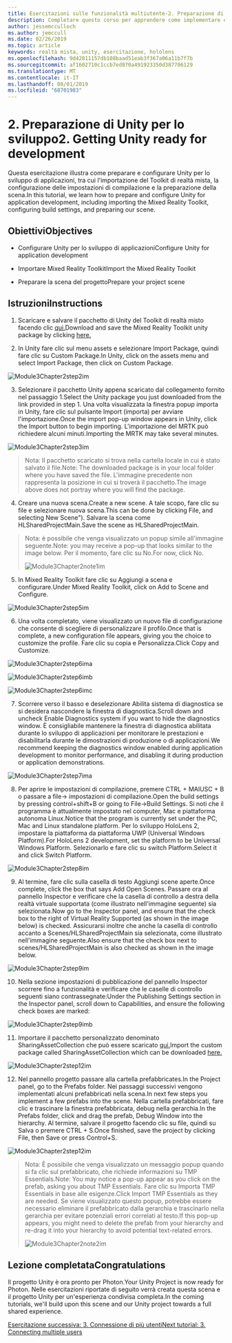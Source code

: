 ```yaml
---
title: Esercitazioni sulle funzionalità multiutente-2. Preparazione di Unity per lo sviluppo
description: Completare questo corso per apprendere come implementare esperienze condivise multiutente all'interno di un'applicazione HoloLens 2.
author: jessemcculloch
ms.author: jemccull
ms.date: 02/26/2019
ms.topic: article
keywords: realtà mista, unity, esercitazione, hololens
ms.openlocfilehash: 9d42811157db108baad51eab3f367a06a11b7f7b
ms.sourcegitcommit: af1602710c1ccb7ed870a491923350d387706129
ms.translationtype: MT
ms.contentlocale: it-IT
ms.lasthandoff: 08/01/2019
ms.locfileid: "68701983"
---
```

# <a name="2-getting-unity-ready-for-development"></a><span data-ttu-id="6a9e8-105">2. Preparazione di Unity per lo sviluppo</span><span class="sxs-lookup"><span data-stu-id="6a9e8-105">2. Getting Unity ready for development</span></span> 


<span data-ttu-id="6a9e8-106">Questa esercitazione illustra come preparare e configurare Unity per lo sviluppo di applicazioni, tra cui l'importazione del Toolkit di realtà mista, la configurazione delle impostazioni di compilazione e la preparazione della scena.</span><span class="sxs-lookup"><span data-stu-id="6a9e8-106">In this tutorial, we learn how to prepare and configure Unity for application development, including importing the Mixed Reality Toolkit, configuring build settings, and preparing our scene.</span></span>

## <a name="objectives"></a><span data-ttu-id="6a9e8-107">Obiettivi</span><span class="sxs-lookup"><span data-stu-id="6a9e8-107">Objectives</span></span>

- <span data-ttu-id="6a9e8-108">Configurare Unity per lo sviluppo di applicazioni</span><span class="sxs-lookup"><span data-stu-id="6a9e8-108">Configure Unity for application development</span></span>

- <span data-ttu-id="6a9e8-109">Importare Mixed Reality Toolkit</span><span class="sxs-lookup"><span data-stu-id="6a9e8-109">Import the Mixed Reality Toolkit</span></span>

- <span data-ttu-id="6a9e8-110">Preparare la scena del progetto</span><span class="sxs-lookup"><span data-stu-id="6a9e8-110">Prepare your project scene</span></span>

## <a name="instructions"></a><span data-ttu-id="6a9e8-111">Istruzioni</span><span class="sxs-lookup"><span data-stu-id="6a9e8-111">Instructions</span></span>

1. <span data-ttu-id="6a9e8-112">Scaricare e salvare il pacchetto di Unity del Toolkit di realtà misto facendo clic [qui.](https://github.com/microsoft/MixedRealityToolkit-Unity/releases/download/v2.0.0-RC2.1/Microsoft.MixedReality.Toolkit.Unity.Foundation-v2.0.0-RC2.1.unitypackage)</span><span class="sxs-lookup"><span data-stu-id="6a9e8-112">Download and save the Mixed Reality Toolkit unity package by clicking [here.](https://github.com/microsoft/MixedRealityToolkit-Unity/releases/download/v2.0.0-RC2.1/Microsoft.MixedReality.Toolkit.Unity.Foundation-v2.0.0-RC2.1.unitypackage)</span></span>

2. <span data-ttu-id="6a9e8-113">In Unity fare clic sul menu assets e selezionare Import Package, quindi fare clic su Custom Package.</span><span class="sxs-lookup"><span data-stu-id="6a9e8-113">In Unity, click on the assets menu and select Import Package, then click on Custom Package.</span></span>

![Module3Chapter2step2im](images/module3chapter2step2im.PNG)

3. <span data-ttu-id="6a9e8-115">Selezionare il pacchetto Unity appena scaricato dal collegamento fornito nel passaggio 1.</span><span class="sxs-lookup"><span data-stu-id="6a9e8-115">Select the Unity package you just downloaded from the link provided in step 1.</span></span> <span data-ttu-id="6a9e8-116">Una volta visualizzata la finestra popup importa in Unity, fare clic sul pulsante Import (importa) per avviare l'importazione.</span><span class="sxs-lookup"><span data-stu-id="6a9e8-116">Once the import pop-up window appears in Unity, click the Import button to begin importing.</span></span> <span data-ttu-id="6a9e8-117">L'importazione del MRTK può richiedere alcuni minuti.</span><span class="sxs-lookup"><span data-stu-id="6a9e8-117">Importing the MRTK may take several minutes.</span></span>

![Module3Chapter2step3im](images/module3chapter2step3im.PNG)

> <span data-ttu-id="6a9e8-119">Nota: Il pacchetto scaricato si trova nella cartella locale in cui è stato salvato il file.</span><span class="sxs-lookup"><span data-stu-id="6a9e8-119">Note: The downloaded package is in your local folder where you have saved the file.</span></span> <span data-ttu-id="6a9e8-120">L'immagine precedente non rappresenta la posizione in cui si troverà il pacchetto.</span><span class="sxs-lookup"><span data-stu-id="6a9e8-120">The image above does not portray where you will find the package.</span></span>

4. <span data-ttu-id="6a9e8-121">Creare una nuova scena.</span><span class="sxs-lookup"><span data-stu-id="6a9e8-121">Create a new scene.</span></span> <span data-ttu-id="6a9e8-122">A tale scopo, fare clic su file e selezionare nuova scena.</span><span class="sxs-lookup"><span data-stu-id="6a9e8-122">This can be done by clicking File, and selecting New Scene").</span></span> <span data-ttu-id="6a9e8-123">Salvare la scena come HLSharedProjectMain.</span><span class="sxs-lookup"><span data-stu-id="6a9e8-123">Save the scene as HLSharedProjectMain.</span></span>

> <span data-ttu-id="6a9e8-124">Nota: è possibile che venga visualizzato un popup simile all'immagine seguente.</span><span class="sxs-lookup"><span data-stu-id="6a9e8-124">Note: you may receive a pop-up that looks similar to the image below.</span></span> <span data-ttu-id="6a9e8-125">Per il momento, fare clic su No.</span><span class="sxs-lookup"><span data-stu-id="6a9e8-125">For now, click No.</span></span>
>
> ![Module3Chapter2note1im](images/module3chapter2note1im.PNG)

5. <span data-ttu-id="6a9e8-127">In Mixed Reality Toolkit fare clic su Aggiungi a scena e configurare.</span><span class="sxs-lookup"><span data-stu-id="6a9e8-127">Under Mixed Reality Toolkit, click on Add to Scene and Configure.</span></span>

![Module3Chapter2step5im](images/module3chapter2step5im.PNG)

6. <span data-ttu-id="6a9e8-129">Una volta completato, viene visualizzato un nuovo file di configurazione che consente di scegliere di personalizzare il profilo.</span><span class="sxs-lookup"><span data-stu-id="6a9e8-129">Once that is complete, a new configuration file appears, giving you the choice to customize the profile.</span></span> <span data-ttu-id="6a9e8-130">Fare clic su copia e Personalizza.</span><span class="sxs-lookup"><span data-stu-id="6a9e8-130">Click Copy and Customize.</span></span>

![Module3Chapter2step6ima](images/module3chapter2step6ima.PNG)

![Module3Chapter2step6imb](images/module3chapter2step6imb.PNG)

![Module3Chapter2step6imc](images/module3chapter2step6imc.PNG)

7. <span data-ttu-id="6a9e8-134">Scorrere verso il basso e deselezionare Abilita sistema di diagnostica se si desidera nascondere la finestra di diagnostica.</span><span class="sxs-lookup"><span data-stu-id="6a9e8-134">Scroll down and uncheck Enable Diagnostics system if you want to hide the diagnostics window.</span></span> <span data-ttu-id="6a9e8-135">È consigliabile mantenere la finestra di diagnostica abilitata durante lo sviluppo di applicazioni per monitorare le prestazioni e disabilitarla durante le dimostrazioni di produzione o di applicazioni.</span><span class="sxs-lookup"><span data-stu-id="6a9e8-135">We recommend keeping the diagnostics window enabled during application development to monitor performance, and disabling it during production or application demonstrations.</span></span> 

![Module3Chapter2step7ima](images/module3chapter2step7ima.PNG)

8. <span data-ttu-id="6a9e8-137">Per aprire le impostazioni di compilazione, premere CTRL + MAIUSC + B o passare a file-> impostazioni di compilazione.</span><span class="sxs-lookup"><span data-stu-id="6a9e8-137">Open the build settings by pressing control+shift+B or going to File->Build Settings.</span></span> <span data-ttu-id="6a9e8-138">Si noti che il programma è attualmente impostato nel computer, Mac e piattaforma autonoma Linux.</span><span class="sxs-lookup"><span data-stu-id="6a9e8-138">Notice that the program is currently set under the PC, Mac and Linux standalone platform.</span></span> <span data-ttu-id="6a9e8-139">Per lo sviluppo HoloLens 2, impostare la piattaforma da piattaforma UWP (Universal Windows Platform).</span><span class="sxs-lookup"><span data-stu-id="6a9e8-139">For HoloLens 2 development, set the platform to be Universal Windows Platform.</span></span> <span data-ttu-id="6a9e8-140">Selezionarlo e fare clic su switch Platform.</span><span class="sxs-lookup"><span data-stu-id="6a9e8-140">Select it and click Switch Platform.</span></span>

![Module3Chapter2step8im](images/module3chapter2step8im.PNG)

9. <span data-ttu-id="6a9e8-142">Al termine, fare clic sulla casella di testo Aggiungi scene aperte.</span><span class="sxs-lookup"><span data-stu-id="6a9e8-142">Once complete, click the box that says Add Open Scenes.</span></span> <span data-ttu-id="6a9e8-143">Passare ora al pannello Inspector e verificare che la casella di controllo a destra della realtà virtuale supportata (come illustrato nell'immagine seguente) sia selezionata.</span><span class="sxs-lookup"><span data-stu-id="6a9e8-143">Now go to the Inspector panel, and ensure that the check box to the right of Virtual Reality Supported (as shown in the image below) is checked.</span></span> <span data-ttu-id="6a9e8-144">Assicurarsi inoltre che anche la casella di controllo accanto a Scenes/HLSharedProjectMain sia selezionata, come illustrato nell'immagine seguente.</span><span class="sxs-lookup"><span data-stu-id="6a9e8-144">Also ensure that the check box next to scenes/HLSharedProjectMain is also checked as shown in the image below.</span></span>

![Module3Chapter2step9im](images/module3chapter2step9im.PNG)

10. <span data-ttu-id="6a9e8-146">Nella sezione impostazioni di pubblicazione del pannello Inspector scorrere fino a funzionalità e verificare che le caselle di controllo seguenti siano contrassegnate:</span><span class="sxs-lookup"><span data-stu-id="6a9e8-146">Under the Publishing Settings section in the Inspector panel, scroll down to Capabilities, and ensure the following check boxes are marked:</span></span>

![Module3Chapter2step9imb](images/module3chapter2step9imb.PNG)

11. <span data-ttu-id="6a9e8-148">Importare il pacchetto personalizzato denominato SharingAssetCollection che può essere scaricato [qui.](https://github.com/microsoft/MixedRealityLearning/releases/tag/development)</span><span class="sxs-lookup"><span data-stu-id="6a9e8-148">Import the custom package called SharingAssetCollection which can be downloaded [here.](https://github.com/microsoft/MixedRealityLearning/releases/tag/development)</span></span>

![Module3Chapter2step12im](images/module3chapter2step11im.PNG)

12. <span data-ttu-id="6a9e8-150">Nel pannello progetto passare alla cartella prefabbricates.</span><span class="sxs-lookup"><span data-stu-id="6a9e8-150">In the Project panel, go to the Prefabs folder.</span></span> <span data-ttu-id="6a9e8-151">Nei passaggi successivi vengono implementati alcuni prefabbricati nella scena.</span><span class="sxs-lookup"><span data-stu-id="6a9e8-151">In next few steps you implement a few prefabs into the scene.</span></span> <span data-ttu-id="6a9e8-152">Nella cartella prefabbricati, fare clic e trascinare la finestra prefabbricata, debug nella gerarchia.</span><span class="sxs-lookup"><span data-stu-id="6a9e8-152">In the Prefabs folder, click and drag the prefab, Debug Window into the hierarchy.</span></span> <span data-ttu-id="6a9e8-153">Al termine, salvare il progetto facendo clic su file, quindi su Salva o premere CTRL + S.</span><span class="sxs-lookup"><span data-stu-id="6a9e8-153">Once finished, save the project by clicking File, then Save or press Control+S.</span></span>

![Module3Chapter2step12im](images/module3chapter2step12im.PNG)

   > <span data-ttu-id="6a9e8-155">Nota: È possibile che venga visualizzato un messaggio popup quando si fa clic sul prefabbricato, che richiede informazioni su TMP Essentials.</span><span class="sxs-lookup"><span data-stu-id="6a9e8-155">Note: You may notice a pop-up appear as you click on the prefab, asking you about TMP Essentials.</span></span> <span data-ttu-id="6a9e8-156">Fare clic su Importa TMP Essentials in base alle esigenze.</span><span class="sxs-lookup"><span data-stu-id="6a9e8-156">Click Import TMP Essentials as they are needed.</span></span> <span data-ttu-id="6a9e8-157">Se viene visualizzato questo popup, potrebbe essere necessario eliminare il prefabbricato dalla gerarchia e trascinarlo nella gerarchia per evitare potenziali errori correlati al testo.</span><span class="sxs-lookup"><span data-stu-id="6a9e8-157">If this pop-up appears, you might need to delete the prefab from your hierarchy and re-drag it into your hierarchy to avoid potential text-related errors.</span></span>
   >
>![Module3Chapter2note2im](images/module3chapter2note2im.PNG)


## <a name="congratulations"></a><span data-ttu-id="6a9e8-159">Lezione completata</span><span class="sxs-lookup"><span data-stu-id="6a9e8-159">Congratulations</span></span>

<span data-ttu-id="6a9e8-160">Il progetto Unity è ora pronto per Photon.</span><span class="sxs-lookup"><span data-stu-id="6a9e8-160">Your Unity Project is now ready for Photon.</span></span> <span data-ttu-id="6a9e8-161">Nelle esercitazioni riportate di seguito verrà creata questa scena e il progetto Unity per un'esperienza condivisa completa.</span><span class="sxs-lookup"><span data-stu-id="6a9e8-161">In the coming tutorials, we'll build upon this scene and our Unity project towards a full shared experience.</span></span>

<span data-ttu-id="6a9e8-162">[Esercitazione successiva: 3. Connessione di più utenti](mrlearning-sharing(photon)-ch3.md)</span><span class="sxs-lookup"><span data-stu-id="6a9e8-162">[Next tutorial: 3. Connecting multiple users](mrlearning-sharing(photon)-ch3.md)</span></span>

